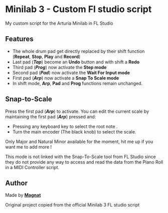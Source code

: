 # Minilab 3 - Custom Fl studio script

My custom script for the Arturia Minilab in FL Studio

## Features

* The whole drum pad get directly replaced by their shift function (**Repeat**, **Stop**, **Play** and **Record**)
* Last pad (***Tap***) become an **Undo** button and with shift a **Redo**
* Third pad (***Prog***) now activate the **Step mode**
* Second pad (***Pad***) now activate the **Wait For Input mode**
* First pad (***Arp***) now activate a **Snap To Scale mode**
* In shift mode, **Arp**, **Pad** and **Prog** functions remain unchanged.

## Snap-to-Scale

Press the first pad (***Arp***) to activate.
You can edit the current scale by maintaining the first pad (***Arp***) pressed and:

- Pressing any keyboard key to select the root note .
- Turn the main encoder (The black knob) to select the scale.

Only Major and Natural Minor available for the moment, hit me up if you want me to add more !

This mode is not linked with the Snap-To-Scale tool from FL Studio since they do not provide any way to access and read the data from the Piano Roll in a MIDI Controller script.

## Author

Made by [**Magnat**](https://themagnat.github.io/)

Original project copied from the official Minilab 3 FL studio script
